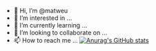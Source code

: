 - 👋 Hi, I’m @matweu
- 👀 I’m interested in ...
- 🌱 I’m currently learning ...
- 💞️ I’m looking to collaborate on ...
- 📫 How to reach me ...
[![Anurag's GitHub stats](https://github-readme-stats.vercel.app/api?username=anuraghazra)](https://github.com/anuraghazra/github-readme-stats)
<!---
matweu/matweu is a ✨ special ✨ repository because its `README.md` (this file) appears on your GitHub profile.
You can click the Preview link to take a look at your changes.
--->
